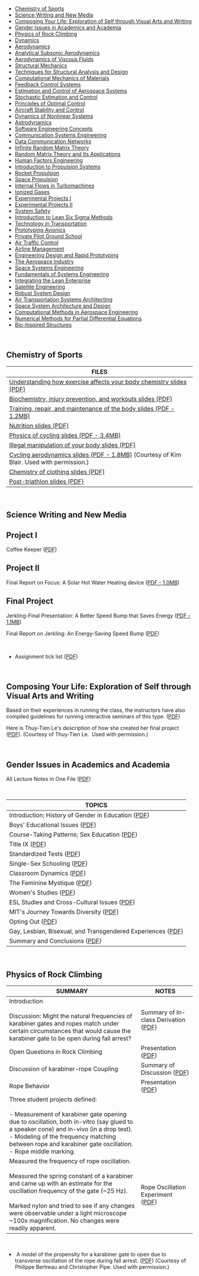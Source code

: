 <ul>
<li><a href="#course1">Chemistry of Sports</a></li>
<li><a href="#course2">Science Writing and New Media</a></li>
<li><a href="#course3">Composing Your Life: Exploration of Self through Visual Arts and Writing</a></li>
<li><a href="#course4">Gender Issues in Academics and Academia</a></li>
<li><a href="#course5">Physics of Rock Climbing</a></li>
<li><a href="#course6">Dynamics</a></li>
<li><a href="#course7">Aerodynamics</a></li>
<li><a href="#course8">Analytical Subsonic Aerodynamics</a></li>
<li><a href="#course9">Aerodynamics of Viscous Fluids</a></li>
<li><a href="#course10">Structural Mechanics </a></li>
<li><a href="#course11">Techniques for Structural Analysis and Design</a></li>
<li><a href="#course12">Computational Mechanics of Materials</a></li>
<li><a href="#course13">Feedback Control Systems</a></li>
 <li><a href="#course14">Estimation and Control of Aerospace Systems</a></li>
<li><a href="#course15">Stochastic Estimation and Control</a></li> 
 <li><a href="#course16">Principles of Optimal Control</a></li>  
   <li><a href="#course17">Aircraft Stability and Control</a></li> 
  <li><a href="#course18">Dynamics of Nonlinear Systems</a></li> 
<li><a href="#course19">Astrodynamics</a></li>
 <li><a href="#course20">Software Engineering Concepts</a></li>
<li><a href="#course21">Communication Systems Engineering</a></li> 
 <li><a href="#course22">Data Communication Networks</a></li>  
   <li><a href="#course23">Infinite Random Matrix Theory</a></li> 
  <li><a href="#course24">Random Matrix Theory and Its Applications</a></li>
  <li><a href="#course25">Human Factors Engineering</a></li>
<li><a href="#course26">Introduction to Propulsion Systems</a></li> 
 <li><a href="#course27">Rocket Propulsion</a></li>  
   <li><a href="#course28">Space Propulsion</a></li> 
  <li><a href="#course29">Internal Flows in Turbomachines</a></li> 
   <li><a href="#course30">Ionized Gases</a></li>
<li><a href="#course31">Experimental Projects I</a></li> 
 <li><a href="#course32">Experimental Projects II</a></li>  
   <li><a href="#course33">System Safety</a></li> 
  <li><a href="#course34">Introduction to Lean Six Sigma Methods</a></li> 
  <li><a href="#course35">Technology in Transportation</a></li>  
   <li><a href="#course36">Prototyping Avionics</a></li> 
  <li><a href="#course37">Private Pilot Ground School</a></li> 
   <li><a href="#course38">Air Traffic Control</a></li> 
   <li><a href="#course39">Airline Management</a></li> 
  <li><a href="#course40">Engineering Design and Rapid Prototyping</a></li> 
   <li><a href="#course41">The Aerospace Industry</a></li> 
   <li><a href="#course42">Space Systems Engineering</a></li> 
   <li><a href="#course43">Fundamentals of Systems Engineering</a></li> 
   <li><a href="#course44">Integrating the Lean Enterprise</a></li> 
   <li><a href="#course45">Satellite Engineering</a></li> 
   <li><a href="#course46">Robust System Design</a></li> 
   <li><a href="#course47">Air Transportation Systems Architecting</a></li> 
 <li><a href="#course48">Space System Architecture and Design</a></li> 
   <li><a href="#course49">Computational Methods in Aerospace Engineering</a></li> 
   <li><a href="#course50">Numerical Methods for Partial Differential Equations</a></li> 
   <li><a href="#course51">Bio-Inspired Structures</a></li> 

</ul>
<p>&nbsp;</p>
<h2 id="course1">Chemistry of Sports</h2>

<table class="tablewidth75" summary="See table caption for summary.">
<thead>
<tr>
<th scope="col">FILES</th>
</tr>
</thead>
<tbody>
<tr class="row">
<td><a href="MITES_010S13_lec1.pdf">Understanding how exercise affects your body chemistry slides (PDF)</a></td>
</tr>
<tr class="alt-row">
<td><a href="MITES_010S13_lec2.pdf">Biochemistry, injury prevention, and workouts slides (PDF)</a></td>
</tr>
<tr class="row">
<td><a href="MITES_010S13_lec3.pdf">Training, repair, and maintenance of the body slides (PDF - 1.2MB)</a></td>
</tr>
<tr class="alt-row">
<td><a href="MITES_010S13_lec4.pdf">Nutrition slides (PDF)</a></td>
</tr>
<tr class="alt-row">
<td><a href="MITES_010S13_lec6.pdf">Physics of cycling slides (PDF - 3.4MB)</a></td>
</tr>
<tr class="row">
<td><a href="MITES_010S13_lec9.pdf">Illegal manipulation of your body slides (PDF)</a></td>
</tr>
<tr class="alt-row">
<td><a href="MITES_010S13_lec10.pdf">Cycling aerodynamics slides (PDF - 1.8MB)</a>&nbsp;(Courtesy of Kim Blair. Used with permission.)</td>
</tr>
<tr class="row">
<td><a href="MITES_010S13_lec11.pdf">Chemistry of clothing slides (PDF)</a></td>
</tr>
<tr class="row">
<td><a href="MITES_010S13_lec16.pdf">Post-triathlon slides (PDF)</a></td>
</tr>
</tbody>
</table>
</br>

<h2 id="course2">Science Writing and New Media</h2>

<h2 class="subhead">Project I</h2>
<p>Coffee Keeper (<a href="MIT21W_732F10_coffeekeep1.pdf">PDF</a>)</p>
<h2 class="subhead">Project II</h2>
<p>Final Report on Focus: A Solar Hot Water Heating device&nbsp;<span class="nobr">(<a href="MIT21W_732F10_final_focus1.pdf">PDF - 1.0MB</a>)</span></p>
<h2 class="subhead">Final Project</h2>
<p>Jerkling-Final Presentation: A Better Speed Bump that Saves Energy&nbsp;<span class="nobr">(<a href="MIT21W_732F10_Finalpres1.pdf">PDF - 1.1MB</a>)</span></p>
<p>Final Report on Jerkling: An Energy-Saving Speed Bump (<a href="MIT21W_732F10_jerklingrep.pdf">PDF</a>)</p>
</br>

<ul>
<li>Assignment tick list (<a href="MIT21W_732F10_ticklist.pdf">PDF</a>)&nbsp;</li>
</ul>
</br>
<h2 id="course3">Composing Your Life: Exploration of Self through Visual Arts and Writing</h2>

<p>Based on their experiences in running the class, the instructors have also compiled guidelines for running interactive seminars of this type. (<a href="MITES_240S06_smnr_lead.pdf">PDF</a>)</p>
<p>Here is Thuy-Tien Le's description of how she created her final project (<a href="MITES_240S06_blurb_for_ocw.pdf">PDF</a>). (Courtesy of Thuy-Tien Le.&nbsp; Used with permission.)</p>
</br>

<h2 id="course4">Gender Issues in Academics and Academia</h2>
<p>All Lecture Notes in One File (<a href="MITES_242S04_lecs.pdf">PDF</a>)</p>
</br>
<table class="tablewidth50" summary="See table caption for summary.">
<thead>
<tr>
<th scope="col">TOPICS</th>
</tr>
</thead>
<tbody>
<tr class="row">
<td>Introduction; History of Gender in Education (<a href="MITES_242S04_ses1.pdf">PDF</a>)</td>
</tr>
<tr class="alt-row">
<td>Boys' Educational Issues (<a href="MITES_242S04_ses2.pdf">PDF</a>)</td>
</tr>
<tr class="row">
<td>Course-Taking Patterns; Sex Education (<a href="MITES_242S04_ses3.pdf">PDF</a>)</td>
</tr>
<tr class="alt-row">
<td>Title IX (<a href="MITES_242S04_ses4.pdf">PDF</a>)</td>
</tr>
<tr class="row">
<td>Standardized Tests (<a href="MITES_242S04_ses5.pdf">PDF</a>)</td>
</tr>
<tr class="alt-row">
<td>Single-Sex Schooling (<a href="MITES_242S04_ses6.pdf">PDF</a>)</td>
</tr>
<tr class="row">
<td>Classroom Dynamics (<a href="MITES_242S04_ses7.pdf">PDF</a>)</td>
</tr>
<tr class="alt-row">
<td>The Feminine Mystique (<a href="MITES_242S04_ses8.pdf">PDF</a>)</td>
</tr>
<tr class="row">
<td>Women's Studies (<a href="MITES_242S04_ses9.pdf">PDF</a>)</td>
</tr>
<tr class="alt-row">
<td>ESL Studies and Cross-Cultural Issues (<a href="MITES_242S04_ses10.pdf">PDF</a>)</td>
</tr>
<tr class="row">
<td>MIT's Journey Towards Diversity (<a href="MITES_242S04_ses11.pdf">PDF</a>)</td>
</tr>
<tr class="alt-row">
<td>Opting Out (<a href="MITES_242S04_ses12.pdf">PDF</a>)</td>
</tr>
<tr class="row">
<td>Gay, Lesbian, Bisexual, and Transgendered Experiences (<a href="MITES_242S04_ses13.pdf">PDF</a>)</td>
</tr>
<tr class="alt-row">
<td>Summary and Conclusions (<a href="MITES_242S04_ses14.pdf">PDF</a>)</td>
</tr>
</tbody>
</table>
</br>
<h2 id="course5">Physics of Rock Climbing</h2>

<table>
<thead>
<tr>
<th scope="col">SUMMARY</th>
<th scope="col">NOTES</th>
</tr>
</thead>
<tbody>
<tr class="row">
<td>Introduction<br /><br />Discussion: Might the natural frequencies of karabiner gates and ropes match under certain circumstances that would cause the karabiner gate to be open during fall arrest?</td>
<td>Summary of In-class Derivation (<a href="MITES_255S06_rpe_osillmdel.pdf">PDF</a>)</td>
</tr>
<tr class="alt-row">
<td>Open Questions in Rock Climbing</td>
<td>Presentation (<a href="MITES_255S06_oqs_pres.pdf">PDF</a>)</td>
</tr>
<tr class="row">
<td>Discussion of karabiner-rope Coupling</td>
<td>Summary of Discussion (<a href="MITES_255S06_class_3review.pdf">PDF</a>)</td>
</tr>
<tr class="alt-row">
<td>Rope Behavior</td>
<td>Presentation (<a href="MITES_255S06_rope_behav.pdf">PDF</a>)</td>
</tr>
<tr class="row">
<td>Three student projects defined:<br /><br />- Measurement of karabiner gate opening due to oscillation, both in-vitro (say glued to a speaker cone) and in-vivo (in a drop test).<br />- Modeling of the frequency matching between rope and karabiner gate oscillation.<br />- Rope middle marking.</td>
<td>&nbsp;</td>
</tr>
<tr class="alt-row">
<td>Measured the frequency of rope oscillation.<br /><br />Measured the spring constant of a karabiner and came up with an estimate for the oscillation frequency of the gate (~25 Hz).<br /><br />Marked nylon and tried to see if any changes were observable under a light microscope ~100x magnification. No changes were readily apparent.</td>
<td>Rope Oscillation Experiment (<a href="MITES_255S06_rope_oscil.pdf">PDF</a>)</td>
</tr>
</tbody>
</table>
</br>
<ul>
<li class="maintabletemplate">&nbsp;A model of the propensity for a karabiner gate to open due to transverse oscillation of the rope during fall arrest. (<a href="MITES_255S06_analmdropkarys.pdf">PDF</a>) (Courtesy of Philippe Bertreau and Christopher Pipe. Used with permission.)</li>
</ul>
</br>
